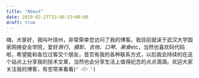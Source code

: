 ```yaml
---
title: "About"
date: 2019-02-27T13:48:21+08:00
draft: true
---
```

嗨，大家好，我叫<kbd>叶琼州</kbd>，非常荣幸您访问了我的博客。我目前就读于武汉大学国家网络安全学院，爱好*旅行*、*摄影*、*吉他*、*口琴*、*美食*etc，当然也喜欢码代码啦，希望能和各位过客交个朋友，首页有我的各种联系方式，以后我会持续的在这个站点上分享我的技术文章，当然也会分享生活上值得纪念的点点滴滴。欢迎大家关注我的博客，有空常来看看(╯·⚇·╰)